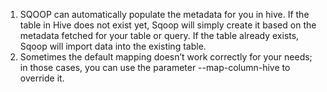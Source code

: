 1. SQOOP can automatically populate the metadata for you in hive. If the table in Hive does not exist yet, Sqoop will simply create it based on the metadata fetched for your table or query. If the table already exists, Sqoop will import data into the existing table.
2. Sometimes the default mapping doesn’t work correctly for your needs; in those cases, you can use the parameter --map-column-hive to override it. 



